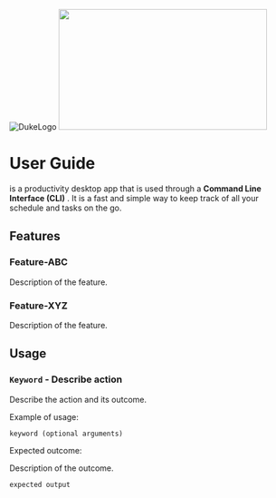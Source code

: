 
![DukeLogo](https://user-images.githubusercontent.com/69495787/134464789-b4193e01-2537-41b2-b782-8abff7851e53.png) 
<img src="https://user-images.githubusercontent.com/69495787/134464981-f883b017-0532-4cef-9ef3-0dc61769c362.JPG" width="368" height="213">

# User Guide

    
is a productivity desktop app that is used through a **Command Line Interface (CLI)** . It is a fast and simple way to keep track of all your schedule and tasks on the go.

## Features 

### Feature-ABC

Description of the feature.

### Feature-XYZ

Description of the feature.

## Usage

### `Keyword` - Describe action

Describe the action and its outcome.

Example of usage: 

`keyword (optional arguments)`

Expected outcome:

Description of the outcome.

```
expected output
```
